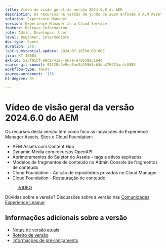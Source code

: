 ```yaml
---
title: Vídeo de visão geral da versão 2024.6.0 do AEM
description: Os recursos na versão de junho de 2024 enfocam o AEM Assets com Content Hub, Dynamic Media com recursos OpenAPI, aprimoramentos do Seletor do Assets — tags e ativos expirados, Modelos de fragmento de conteúdo no Admin Console de fragmento de conteúdo, Cloud Foundation — Adição de repositórios privados no Cloud Manager e Cloud Foundation — Restauração de conteúdo.
solution: Experience Manager
version: Experience Manager as a Cloud Service
feature: Release Information
role: Admin, Developer, User
level: Beginner, Intermediate
doc-type: Event
duration: 275
last-substantial-update: 2024-07-16T00:00:00Z
jira: KT-15804
exl-id: 5a3f95bf-98c1-41a7-a07a-e78058a31a4c
source-git-commit: 91f20c3e9ee5ae5b259d5cb3da476974acdc6585
workflow-type: tm+mt
source-wordcount: '136'
ht-degree: 3%

---
```


# Vídeo de visão geral da versão 2024.6.0 do AEM

Os recursos desta versão têm como foco as inovações do Experience Manager Assets, Sites e Cloud Foundation:

* AEM Assets com Content Hub
* Dynamic Media com recursos OpenAPI
* Aprimoramentos do Seletor do Assets - tags e ativos expirados
* Modelos de fragmentos de conteúdo no Admin Console de fragmentos de conteúdo
* Cloud Foundation - Adição de repositórios privados no Cloud Manager
* Cloud Foundation - Restauração de conteúdo

>[!VIDEO](https://video.tv.adobe.com/v/3430779/?learn=on)


Dúvidas sobre a versão?  Discussões sobre a versão nas [Comunidades Experience League](https://adobe.ly/47dj9Wj)

## Informações adicionais sobre a versão

* [Notas de versão atuais](https://experienceleague.adobe.com/docs/experience-manager-cloud-service/content/release-notes/home.html?lang=pt-BR)
* [Roteiro de versão](https://experienceleague.adobe.com/docs/experience-manager-release-information/aem-release-updates/update-releases-roadmap.html?lang=pt-BR)
* [Informações de pré-lançamento](https://experienceleague.adobe.com/docs/experience-manager-cloud-service/content/release-notes/prerelease.html)

